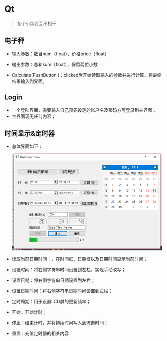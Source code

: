 # Qt

> 各个小实验互不相干

## 电子秤

- 输入参数：数目num（float）、价格price（float）

- 输出参数：总和sum（float），保留两位小数

  

- Calculate(PushButton )：clicked后开始读取输入的参数并进行计算，将最终结果输入到界面。



## Login

- 一个登陆界面，需要输入自己预先设定的账户名及密码方可登录到主界面；
- 主界面现无任何内容；



## 时间显示&定时器

- 总体界面如下：

  ![1555245447255](assets/1555245447255.png)

- 读取当前日期时间：，在时间框、日期框以及日期时间显示当前时间；

- 设置时间：将右侧字符串时间设置到左栏，实现手动改写；

- 设置日期：将右侧字符串日期设置到左栏；

- 设置日期时间：将右侧字符串日期时间设置到左栏；

- 定时周期：用于设置LCD屏的更新频率；

- 开始：开始计时；

- 停止：结束计时，并将持续时间写入到流逝时间；

- 重置：充值定时器的相关内容